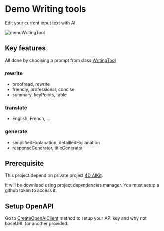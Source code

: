 # Demo Writing tools

Edit your current input text with AI.

![menuWritingTool](https://github.com/user-attachments/assets/aff0eba9-1094-4ac9-8097-b3badb7e4050)

## Key features

All done by chooising a prompt from class [WritingTool](Project/Sources/Classes/WritingTool.4dm)

### rewrite 
- proofread, rewrite
- friendly, professional, concise
- summary, keyPoints, table

### translate 

- English, French, ...

### generate 

- simplifiedExplanation, detailledExplanation
- responseGenerator, titleGenerator

## Prerequisite

This project depend on private project [4D AIKit](https://github.com/4d/4d-aikit). 

It will be  download using project dependencies manager. You must setup a github token to access it.

## Setup OpenAPI

Go to  [CreateOpenAIClient](Project/Sources/Methods/CreateOpenAIClient.4dm) method to setup your API key and why not baseURL for another provided.
